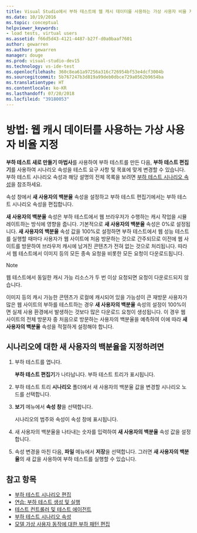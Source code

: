 ```yaml
---
title: Visual Studio에서 부하 테스트에 웹 캐시 데이터를 사용하는 가상 사용자 비율 지정
ms.date: 10/19/2016
ms.topic: conceptual
helpviewer_keywords:
- load tests, virtual users
ms.assetid: f66d5d43-4121-4487-b27f-d0a0baaf7601
author: gewarren
ms.author: gewarren
manager: douge
ms.prod: visual-studio-dev15
ms.technology: vs-ide-test
ms.openlocfilehash: 360c8ea61a97256a316c726954bf53e4dcf3004b
ms.sourcegitcommit: 5b767247b3d819a99deb0dbce729a0562b9654ba
ms.translationtype: HT
ms.contentlocale: ko-KR
ms.lasthandoff: 07/20/2018
ms.locfileid: "39180053"
---
```

# <a name="how-to-specify-the-percentage-of-virtual-users-that-use-web-cache-data"></a>방법: 웹 캐시 데이터를 사용하는 가상 사용자 비율 지정

**부하 테스트 새로 만들기 마법사**를 사용하여 부하 테스트를 만든 다음, **부하 테스트 편집기**를 사용하여 시나리오 속성을 테스트 요구 사항 및 목표에 맞게 변경할 수 있습니다. 부하 테스트 시나리오 속성과 해당 설명의 전체 목록을 보려면 [부하 테스트 시나리오 속성](../test/load-test-scenario-properties.md)을 참조하세요.

속성 창에서 **새 사용자의 백분율** 속성을 설정하고 부하 테스트 편집기에서는 부하 테스트 시나리오 속성을 편집합니다.

**새 사용자의 백분율** 속성은 부하 테스트에서 웹 브라우저가 수행하는 캐시 작업을 시뮬레이트하는 방식에 영향을 줍니다. 기본적으로 **새 사용자의 백분율** 속성은 0%로 설정됩니다. **새 사용자의 백분율** 속성 값을 100%로 설정하면 부하 테스트에서 웹 성능 테스트를 실행할 때마다 사용자가 웹 사이트에 처음 방문하는 것으로 간주되므로 이전에 웹 사이트를 방문하여 브라우저 캐시에 남겨진 콘텐츠가 전혀 없는 것으로 처리됩니다. 따라서 웹 테스트에서 이미지 등의 모든 종속 요청을 비롯한 모든 요청이 다운로드됩니다.

> [!NOTE]
> 웹 테스트에서 동일한 캐시 가능 리소스가 두 번 이상 요청되면 요청이 다운로드되지 않습니다.

이미지 등의 캐시 가능한 콘텐츠가 로컬에 캐시되어 있을 가능성이 큰 재방문 사용자가 많은 웹 사이트의 부하를 테스트하는 경우 **새 사용자의 백분율** 속성의 설정이 100%이면 실제 사용 환경에서 발생하는 것보다 많은 다운로드 요청이 생성됩니다. 이 경우 웹 사이트의 전체 방문자 중 처음으로 방문하는 사용자의 백분율을 예측하여 이에 따라 **새 사용자의 백분율** 속성을 적절하게 설정해야 합니다.

## <a name="to-specify-the-percentage-of-new-users-for-a-scenario"></a>시나리오에 대한 새 사용자의 백분율을 지정하려면

1. 부하 테스트를 엽니다.

     **부하 테스트 편집기**가 나타납니다. 부하 테스트 트리가 표시됩니다.

2. 부하 테스트 트리 **시나리오** 폴더에서 새 사용자의 백분율 값을 변경할 시나리오 노드를 선택합니다.

3. **보기** 메뉴에서 **속성 창**을 선택합니다.

     시나리오의 범주와 속성이 속성 창에 표시됩니다.

4. 새 사용자의 백분율을 나타내는 숫자를 입력하여 **새 사용자의 백분율** 속성 값을 설정합니다.

5. 속성 변경을 마친 다음, **파일** 메뉴에서 **저장**을 선택합니다. 그러면 **새 사용자의 백분율**의 새 값을 사용하여 부하 테스트를 실행할 수 있습니다.

## <a name="see-also"></a>참고 항목

- [부하 테스트 시나리오 편집](../test/edit-load-test-scenarios.md)
- [연습: 부하 테스트 생성 및 실행](../test/walkthrough-create-and-run-a-load-test.md)
- [테스트 컨트롤러 및 테스트 에이전트](configure-test-agents-and-controllers-for-load-tests.md)
- [부하 테스트 시나리오 속성](../test/load-test-scenario-properties.md)
- [모델 가상 사용자 동작에 대한 부하 패턴 편집](../test/edit-load-patterns-to-model-virtual-user-activities.md)